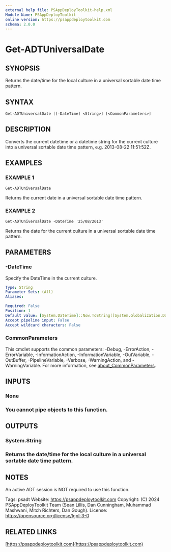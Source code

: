 ```yaml
---
external help file: PSAppDeployToolkit-help.xml
Module Name: PSAppDeployToolkit
online version: https://psappdeploytoolkit.com
schema: 2.0.0
---
```


# Get-ADTUniversalDate

## SYNOPSIS
Returns the date/time for the local culture in a universal sortable date time pattern.

## SYNTAX

```
Get-ADTUniversalDate [[-DateTime] <String>] [<CommonParameters>]
```

## DESCRIPTION
Converts the current datetime or a datetime string for the current culture into a universal sortable date time pattern, e.g.
2013-08-22 11:51:52Z.

## EXAMPLES

### EXAMPLE 1
```
Get-ADTUniversalDate
```

Returns the current date in a universal sortable date time pattern.

### EXAMPLE 2
```
Get-ADTUniversalDate -DateTime '25/08/2013'
```

Returns the date for the current culture in a universal sortable date time pattern.

## PARAMETERS

### -DateTime
Specify the DateTime in the current culture.

```yaml
Type: String
Parameter Sets: (All)
Aliases:

Required: False
Position: 1
Default value: [System.DateTime]::Now.ToString([System.Globalization.DateTimeFormatInfo]::CurrentInfo.UniversalSortableDateTimePattern)
Accept pipeline input: False
Accept wildcard characters: False
```

### CommonParameters
This cmdlet supports the common parameters: -Debug, -ErrorAction, -ErrorVariable, -InformationAction, -InformationVariable, -OutVariable, -OutBuffer, -PipelineVariable, -Verbose, -WarningAction, and -WarningVariable. For more information, see [about_CommonParameters](http://go.microsoft.com/fwlink/?LinkID=113216).

## INPUTS

### None
### You cannot pipe objects to this function.
## OUTPUTS

### System.String
### Returns the date/time for the local culture in a universal sortable date time pattern.
## NOTES
An active ADT session is NOT required to use this function.

Tags: psadt
Website: https://psappdeploytoolkit.com
Copyright: (C) 2024 PSAppDeployToolkit Team (Sean Lillis, Dan Cunningham, Muhammad Mashwani, Mitch Richters, Dan Gough).
License: https://opensource.org/license/lgpl-3-0

## RELATED LINKS

[https://psappdeploytoolkit.com](https://psappdeploytoolkit.com)
